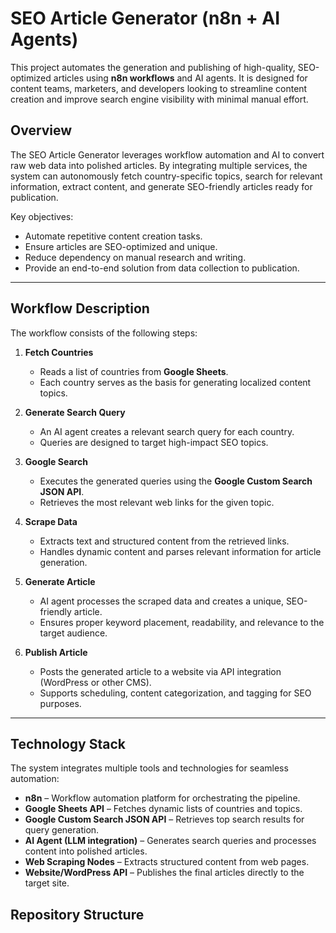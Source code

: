 # SEO Article Generator (n8n + AI Agents)

This project automates the generation and publishing of high-quality, SEO-optimized articles using **n8n workflows** and AI agents. It is designed for content teams, marketers, and developers looking to streamline content creation and improve search engine visibility with minimal manual effort.  

## Overview

The SEO Article Generator leverages workflow automation and AI to convert raw web data into polished articles. By integrating multiple services, the system can autonomously fetch country-specific topics, search for relevant information, extract content, and generate SEO-friendly articles ready for publication.  

Key objectives:  
- Automate repetitive content creation tasks.  
- Ensure articles are SEO-optimized and unique.  
- Reduce dependency on manual research and writing.  
- Provide an end-to-end solution from data collection to publication.  

---

## Workflow Description

The workflow consists of the following steps:

1. **Fetch Countries**  
   - Reads a list of countries from **Google Sheets**.  
   - Each country serves as the basis for generating localized content topics.  

2. **Generate Search Query**  
   - An AI agent creates a relevant search query for each country.  
   - Queries are designed to target high-impact SEO topics.  

3. **Google Search**  
   - Executes the generated queries using the **Google Custom Search JSON API**.  
   - Retrieves the most relevant web links for the given topic.  

4. **Scrape Data**  
   - Extracts text and structured content from the retrieved links.  
   - Handles dynamic content and parses relevant information for article generation.  

5. **Generate Article**  
   - AI agent processes the scraped data and creates a unique, SEO-friendly article.  
   - Ensures proper keyword placement, readability, and relevance to the target audience.  

6. **Publish Article**  
   - Posts the generated article to a website via API integration (WordPress or other CMS).  
   - Supports scheduling, content categorization, and tagging for SEO purposes.  

---

## Technology Stack

The system integrates multiple tools and technologies for seamless automation:

- **n8n** – Workflow automation platform for orchestrating the pipeline.  
- **Google Sheets API** – Fetches dynamic lists of countries and topics.  
- **Google Custom Search JSON API** – Retrieves top search results for query generation.  
- **AI Agent (LLM integration)** – Generates search queries and processes content into polished articles.  
- **Web Scraping Nodes** – Extracts structured content from web pages.  
- **Website/WordPress API** – Publishes the final articles directly to the target site.  
## Repository Structure

